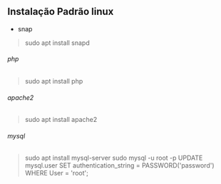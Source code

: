 ## Instalação Padrão linux

* snap
> sudo apt install snapd
###### php
> sudo apt install php
###### apache2
> sudo apt install apache2
###### mysql
> sudo apt install mysql-server
> sudo mysql -u root -p
> UPDATE mysql.user SET authentication_string = PASSWORD('password') WHERE User = 'root';
